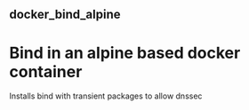 ## docker_bind_alpine

# Bind in an alpine based docker container

Installs bind with transient packages to allow dnssec

